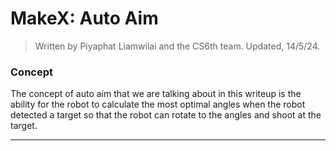 # MakeX: Auto Aim
> Written by Piyaphat Liamwilai and the CS6th team.
> Updated, 14/5/24.
### Concept
The concept of auto aim that we are talking about in this writeup is the ability for the robot to calculate the most optimal angles when the robot detected a target so that the robot can rotate to the angles and shoot at the target.

---
